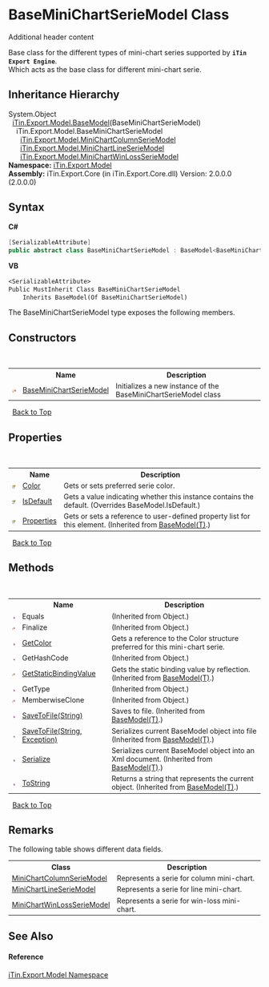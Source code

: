 # BaseMiniChartSerieModel Class
Additional header content 

Base class for the different types of mini-chart series supported by <strong>`iTin Export Engine`</strong>.<br /> Which acts as the base class for different mini-chart serie.


## Inheritance Hierarchy
System.Object<br />&nbsp;&nbsp;<a href="T_iTin_Export_Model_BaseModel_1">iTin.Export.Model.BaseModel</a>(BaseMiniChartSerieModel)<br />&nbsp;&nbsp;&nbsp;&nbsp;iTin.Export.Model.BaseMiniChartSerieModel<br />&nbsp;&nbsp;&nbsp;&nbsp;&nbsp;&nbsp;<a href="T_iTin_Export_Model_MiniChartColumnSerieModel">iTin.Export.Model.MiniChartColumnSerieModel</a><br />&nbsp;&nbsp;&nbsp;&nbsp;&nbsp;&nbsp;<a href="T_iTin_Export_Model_MiniChartLineSerieModel">iTin.Export.Model.MiniChartLineSerieModel</a><br />&nbsp;&nbsp;&nbsp;&nbsp;&nbsp;&nbsp;<a href="T_iTin_Export_Model_MiniChartWinLossSerieModel">iTin.Export.Model.MiniChartWinLossSerieModel</a><br />
**Namespace:**&nbsp;<a href="N_iTin_Export_Model">iTin.Export.Model</a><br />**Assembly:**&nbsp;iTin.Export.Core (in iTin.Export.Core.dll) Version: 2.0.0.0 (2.0.0.0)

## Syntax

**C#**<br />
``` C#
[SerializableAttribute]
public abstract class BaseMiniChartSerieModel : BaseModel<BaseMiniChartSerieModel>
```

**VB**<br />
``` VB
<SerializableAttribute>
Public MustInherit Class BaseMiniChartSerieModel
	Inherits BaseModel(Of BaseMiniChartSerieModel)
```

The BaseMiniChartSerieModel type exposes the following members.


## Constructors
&nbsp;<table><tr><th></th><th>Name</th><th>Description</th></tr><tr><td>![Protected method](media/protmethod.gif "Protected method")</td><td><a href="M_iTin_Export_Model_BaseMiniChartSerieModel__ctor">BaseMiniChartSerieModel</a></td><td>
Initializes a new instance of the BaseMiniChartSerieModel class</td></tr></table>&nbsp;
<a href="#baseminichartseriemodel-class">Back to Top</a>

## Properties
&nbsp;<table><tr><th></th><th>Name</th><th>Description</th></tr><tr><td>![Public property](media/pubproperty.gif "Public property")</td><td><a href="P_iTin_Export_Model_BaseMiniChartSerieModel_Color">Color</a></td><td>
Gets or sets preferred serie color.</td></tr><tr><td>![Public property](media/pubproperty.gif "Public property")</td><td><a href="P_iTin_Export_Model_BaseMiniChartSerieModel_IsDefault">IsDefault</a></td><td>
Gets a value indicating whether this instance contains the default.
 (Overrides BaseModel.IsDefault.)</td></tr><tr><td>![Public property](media/pubproperty.gif "Public property")</td><td><a href="P_iTin_Export_Model_BaseModel_1_Properties">Properties</a></td><td>
Gets or sets a reference to user-defined property list for this element.
 (Inherited from <a href="T_iTin_Export_Model_BaseModel_1">BaseModel(T)</a>.)</td></tr></table>&nbsp;
<a href="#baseminichartseriemodel-class">Back to Top</a>

## Methods
&nbsp;<table><tr><th></th><th>Name</th><th>Description</th></tr><tr><td>![Public method](media/pubmethod.gif "Public method")</td><td>Equals</td><td> (Inherited from Object.)</td></tr><tr><td>![Protected method](media/protmethod.gif "Protected method")</td><td>Finalize</td><td> (Inherited from Object.)</td></tr><tr><td>![Public method](media/pubmethod.gif "Public method")</td><td><a href="M_iTin_Export_Model_BaseMiniChartSerieModel_GetColor">GetColor</a></td><td>
Gets a reference to the Color structure preferred for this mini-chart serie.</td></tr><tr><td>![Public method](media/pubmethod.gif "Public method")</td><td>GetHashCode</td><td> (Inherited from Object.)</td></tr><tr><td>![Protected method](media/protmethod.gif "Protected method")</td><td><a href="M_iTin_Export_Model_BaseModel_1_GetStaticBindingValue">GetStaticBindingValue</a></td><td>
Gets the static binding value by reflection.
 (Inherited from <a href="T_iTin_Export_Model_BaseModel_1">BaseModel(T)</a>.)</td></tr><tr><td>![Public method](media/pubmethod.gif "Public method")</td><td>GetType</td><td> (Inherited from Object.)</td></tr><tr><td>![Protected method](media/protmethod.gif "Protected method")</td><td>MemberwiseClone</td><td> (Inherited from Object.)</td></tr><tr><td>![Public method](media/pubmethod.gif "Public method")</td><td><a href="M_iTin_Export_Model_BaseModel_1_SaveToFile">SaveToFile(String)</a></td><td>
Saves to file.
 (Inherited from <a href="T_iTin_Export_Model_BaseModel_1">BaseModel(T)</a>.)</td></tr><tr><td>![Public method](media/pubmethod.gif "Public method")</td><td><a href="M_iTin_Export_Model_BaseModel_1_SaveToFile_1">SaveToFile(String, Exception)</a></td><td>
Serializes current BaseModel object into file
 (Inherited from <a href="T_iTin_Export_Model_BaseModel_1">BaseModel(T)</a>.)</td></tr><tr><td>![Public method](media/pubmethod.gif "Public method")</td><td><a href="M_iTin_Export_Model_BaseModel_1_Serialize">Serialize</a></td><td>
Serializes current BaseModel object into an Xml document.
 (Inherited from <a href="T_iTin_Export_Model_BaseModel_1">BaseModel(T)</a>.)</td></tr><tr><td>![Public method](media/pubmethod.gif "Public method")</td><td><a href="M_iTin_Export_Model_BaseModel_1_ToString">ToString</a></td><td>
Returns a string that represents the current object.
 (Inherited from <a href="T_iTin_Export_Model_BaseModel_1">BaseModel(T)</a>.)</td></tr></table>&nbsp;
<a href="#baseminichartseriemodel-class">Back to Top</a>

## Remarks

The following table shows different data fields.
&nbsp;<table><tr><th>Class</th><th>Description</th></tr><tr><td><a href="T_iTin_Export_Model_MiniChartColumnSerieModel">MiniChartColumnSerieModel</a></td><td>Represents a serie for column mini-chart.</td></tr><tr><td><a href="T_iTin_Export_Model_MiniChartLineSerieModel">MiniChartLineSerieModel</a></td><td>Represents a serie for line mini-chart.</td></tr><tr><td><a href="T_iTin_Export_Model_MiniChartWinLossSerieModel">MiniChartWinLossSerieModel</a></td><td>Represents a serie for win-loss mini-chart.</td></tr></table>

## See Also


#### Reference
<a href="N_iTin_Export_Model">iTin.Export.Model Namespace</a><br />